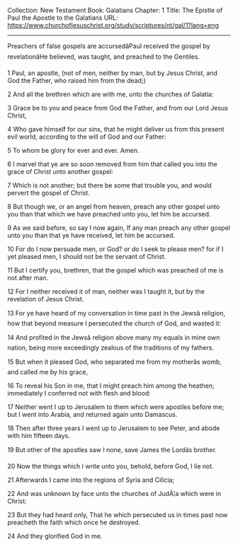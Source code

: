 Collection: New Testament
Book: Galatians
Chapter: 1
Title: The Epistle of Paul the Apostle to the Galatians
URL: https://www.churchofjesuschrist.org/study/scriptures/nt/gal/1?lang=eng

---

Preachers of false gospels are accursedâPaul received the gospel by revelationâHe believed, was taught, and preached to the Gentiles.

1 Paul, an apostle, (not of men, neither by man, but by Jesus Christ, and God the Father, who raised him from the dead;)

2 And all the brethren which are with me, unto the churches of Galatia:

3 Grace be to you and peace from God the Father, and from our Lord Jesus Christ,

4 Who gave himself for our sins, that he might deliver us from this present evil world, according to the will of God and our Father:

5 To whom be glory for ever and ever. Amen.

6 I marvel that ye are so soon removed from him that called you into the grace of Christ unto another gospel:

7 Which is not another; but there be some that trouble you, and would pervert the gospel of Christ.

8 But though we, or an angel from heaven, preach any other gospel unto you than that which we have preached unto you, let him be accursed.

9 As we said before, so say I now again, If any man preach any other gospel unto you than that ye have received, let him be accursed.

10 For do I now persuade men, or God? or do I seek to please men? for if I yet pleased men, I should not be the servant of Christ.

11 But I certify you, brethren, that the gospel which was preached of me is not after man.

12 For I neither received it of man, neither was I taught it, but by the revelation of Jesus Christ.

13 For ye have heard of my conversation in time past in the Jewsâ religion, how that beyond measure I persecuted the church of God, and wasted it:

14 And profited in the Jewsâ religion above many my equals in mine own nation, being more exceedingly zealous of the traditions of my fathers.

15 But when it pleased God, who separated me from my motherâs womb, and called me by his grace,

16 To reveal his Son in me, that I might preach him among the heathen; immediately I conferred not with flesh and blood:

17 Neither went I up to Jerusalem to them which were apostles before me; but I went into Arabia, and returned again unto Damascus.

18 Then after three years I went up to Jerusalem to see Peter, and abode with him fifteen days.

19 But other of the apostles saw I none, save James the Lordâs brother.

20 Now the things which I write unto you, behold, before God, I lie not.

21 Afterwards I came into the regions of Syria and Cilicia;

22 And was unknown by face unto the churches of JudÃ¦a which were in Christ:

23 But they had heard only, That he which persecuted us in times past now preacheth the faith which once he destroyed.

24 And they glorified God in me.
